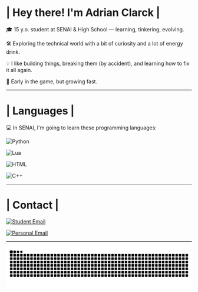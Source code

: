 # | Hey there! I'm Adrian Clarck |

🎓 15 y.o. student at SENAI & High School — learning, tinkering, evolving.

🛠️ Exploring the technical world with a bit of curiosity and a lot of energy drink.

💡 I like building things, breaking them (by accident), and learning how to fix it all again.

🌱 Early in the game, but growing fast.

---

# | Languages |

💻 In SENAI, I'm going to learn these programming languages:

![Python](https://img.shields.io/badge/Python-3776AB?style=for-the-badge&logo=python&logoColor=white)

![Lua](https://img.shields.io/badge/Lua-2C2D72?style=for-the-badge&logo=lua&logoColor=white)

![HTML](https://img.shields.io/badge/HTML5-E34F26?style=for-the-badge&logo=html5&logoColor=white)

![C++](https://img.shields.io/badge/C++-00599C?style=for-the-badge&logo=c%2B%2B&logoColor=white)

---

# | Contact |

[![Student Email](https://img.shields.io/badge/adrian.clarck@aluno.senai.br-Student-8B0000?style=for-the-badge&logo=gmail&logoColor=white&labelColor=8B0000)](mailto:adrian.clarck@aluno.senai.br)

[![Personal Email](https://img.shields.io/badge/adrian.clarck209@gmail.com-Personal-8B0000?style=for-the-badge&logo=gmail&logoColor=white&labelColor=8B0000)](mailto:adrian.clarck209@gmail.com)

---

<picture>
  <source media="(prefers-color-scheme: dark)" srcset="https://raw.githubusercontent.com/adrian-clarck/adrian-clarck/output/github-contribution-grid-snake-dark.svg">
  <source media="(prefers-color-scheme: light)" srcset="https://raw.githubusercontent.com/adrian-clarck/adrian-clarck/output/github-contribution-grid-snake.svg">
  <img alt="github contribution grid snake animation" src="https://raw.githubusercontent.com/adrian-clarck/adrian-clarck/output/github-contribution-grid-snake.svg">
</picture>
